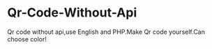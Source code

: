 Qr-Code-Without-Api
===================

Qr code without api,use English and PHP.Make Qr code yourself.Can choose color!
